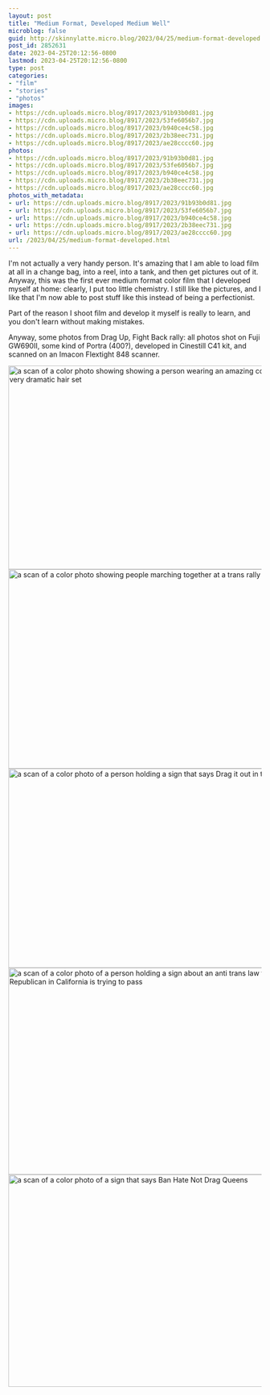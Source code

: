```yaml
---
layout: post
title: "Medium Format, Developed Medium Well"
microblog: false
guid: http://skinnylatte.micro.blog/2023/04/25/medium-format-developed.html
post_id: 2852631
date: 2023-04-25T20:12:56-0800
lastmod: 2023-04-25T20:12:56-0800
type: post
categories:
- "film"
- "stories"
- "photos"
images:
- https://cdn.uploads.micro.blog/8917/2023/91b93b0d81.jpg
- https://cdn.uploads.micro.blog/8917/2023/53fe6056b7.jpg
- https://cdn.uploads.micro.blog/8917/2023/b940ce4c58.jpg
- https://cdn.uploads.micro.blog/8917/2023/2b38eec731.jpg
- https://cdn.uploads.micro.blog/8917/2023/ae28cccc60.jpg
photos:
- https://cdn.uploads.micro.blog/8917/2023/91b93b0d81.jpg
- https://cdn.uploads.micro.blog/8917/2023/53fe6056b7.jpg
- https://cdn.uploads.micro.blog/8917/2023/b940ce4c58.jpg
- https://cdn.uploads.micro.blog/8917/2023/2b38eec731.jpg
- https://cdn.uploads.micro.blog/8917/2023/ae28cccc60.jpg
photos_with_metadata:
- url: https://cdn.uploads.micro.blog/8917/2023/91b93b0d81.jpg
- url: https://cdn.uploads.micro.blog/8917/2023/53fe6056b7.jpg
- url: https://cdn.uploads.micro.blog/8917/2023/b940ce4c58.jpg
- url: https://cdn.uploads.micro.blog/8917/2023/2b38eec731.jpg
- url: https://cdn.uploads.micro.blog/8917/2023/ae28cccc60.jpg
url: /2023/04/25/medium-format-developed.html
---
```

I'm not actually a very handy person. It's amazing that I am able to load film at all in a change bag, into a reel, into a tank, and then get pictures out of it. Anyway, this was the first ever medium format color film that I developed myself at home: clearly, I put too little chemistry. I still like the pictures, and I like that I'm now able to post stuff like this instead of being a perfectionist. 

Part of the reason I shoot film and develop it myself is really to learn, and you don't learn without making mistakes.

Anyway, some photos from Drag Up, Fight Back rally: all photos shot on Fuji GW690II, some kind of Portra (400?), developed in Cinestill C41 kit, and scanned on an Imacon Flextight 848 scanner.

<img src="uploads/2023/91b93b0d81.jpg" width="600" height="405" alt="a scan of a color photo showing showing a person wearing an amazing costume with a very dramatic hair set" />

<img src="uploads/2023/53fe6056b7.jpg" width="600" height="396" alt="a scan of a color photo showing people marching together at a trans rally" />

<img src="uploads/2023/b940ce4c58.jpg" width="600" height="396" alt="a scan of a color photo of a person holding a sign that says Drag it out in the open" />

<img src="uploads/2023/2b38eec731.jpg" width="600" height="411" alt="a scan of a color photo of a person holding a sign about an anti trans law that a Republican in California is trying to pass" />

<img src="uploads/2023/ae28cccc60.jpg" width="600" height="422" alt="a scan of a color photo of a sign that says Ban Hate Not Drag Queens" />



